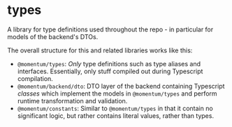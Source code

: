 # types

A library for type definitions used throughout the repo - in particular for
models of the backend's DTOs.

The overall structure for this and related libraries works like this:
- `@momentum/types`: *Only* type definitions such as type aliases and
  interfaces. Essentially, only stuff compiled out during Typescript
  compilation.
- `@momentum/backend/dto`: DTO layer of the backend containing Typescript
  *classes* which implement the models in `@momentum/types` and perform
  runtime transformation and validation.
- `@momentum/constants`: Similar to `@momentum/types` in that it contain
  no significant logic, but rather contains literal values, rather than 
  types.
